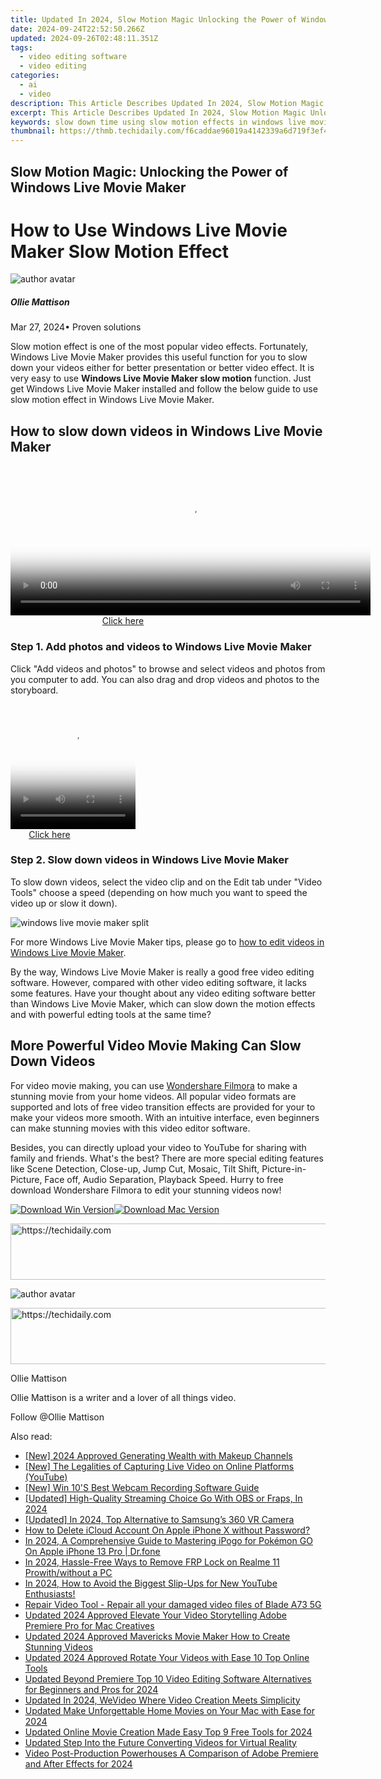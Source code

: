 ```yaml
---
title: Updated In 2024, Slow Motion Magic Unlocking the Power of Windows Live Movie Maker
date: 2024-09-24T22:52:50.266Z
updated: 2024-09-26T02:48:11.351Z
tags: 
  - video editing software
  - video editing
categories: 
  - ai
  - video
description: This Article Describes Updated In 2024, Slow Motion Magic Unlocking the Power of Windows Live Movie Maker
excerpt: This Article Describes Updated In 2024, Slow Motion Magic Unlocking the Power of Windows Live Movie Maker
keywords: slow down time using slow motion effects in windows live movie maker 2023,slow motion magic unlocking the power of windows live movie maker,unlock the power of slow motion in windows live movie maker updated 2023,slow and steady wins the game mastering slow motion in windows live movie maker,from fast to slow mastering the art of slow motion in windows live movie maker,unlock the power of slow motion a beginners guide to windows live movie maker,the ultimate guide to slow motion in windows live movie maker
thumbnail: https://thmb.techidaily.com/f6caddae96019a4142339a6d719f3ef49075dd557e8c99c8c7fa75aee528315d.jpg
---
```


## Slow Motion Magic: Unlocking the Power of Windows Live Movie Maker

# How to Use Windows Live Movie Maker Slow Motion Effect

![author avatar](https://images.wondershare.com/filmora/article-images/ollie-mattison.jpg)

##### Ollie Mattison

 Mar 27, 2024• Proven solutions

Slow motion effect is one of the most popular video effects. Fortunately, Windows Live Movie Maker provides this useful function for you to slow down your videos either for better presentation or better video effect. It is very easy to use **Windows Live Movie Maker slow motion** function. Just get Windows Live Movie Maker installed and follow the below guide to use slow motion effect in Windows Live Movie Maker.

## How to slow down videos in Windows Live Movie Maker

<!-- affiliate ads begin -->
<span id="1983471">
					<video width="576" height="240" style="cursor:pointer"
           poster="//a.impactradius-go.com/display-clicktoplayimage/1983471.png"
           onclick="if(!this.playClicked){this.play();this.setAttribute('controls',true);this.playClicked=true;}">
	   <source src="//a.impactradius-go.com/display-ad/22993-1983471">
	   <img src="//a.impactradius-go.com/display-clicktoplayimage/1983471.png" style="border: none; height: 100%; width: 100%; object-fit: contain">
	</video>
	<div style="width:360px;text-align:center"><a href="javascript:window.open(decodeURIComponent('https%3A%2F%2Fhomestyler.sjv.io%2Fc%2F5597632%2F1983471%2F22993'), '_blank');void(0);">Click here</a></div>
</span>
<img height="0" width="0" src="https://imp.pxf.io/i/5597632/1983471/22993" style="position:absolute;visibility:hidden;" border="0" />
<!-- affiliate ads end -->

### Step 1\. Add photos and videos to Windows Live Movie Maker

Click "Add videos and photos" to browse and select videos and photos from you computer to add. You can also drag and drop videos and photos to the storyboard.

<!-- affiliate ads begin -->
<span id="1374819">
					<video width="200" height="200" style="cursor:pointer"
           poster="//a.impactradius-go.com/display-clicktoplayimage/1374819.png"
           onclick="if(!this.playClicked){this.play();this.setAttribute('controls',true);this.playClicked=true;}">
	   <source src="//a.impactradius-go.com/display-ad/15852-1374819">
	   <img src="//a.impactradius-go.com/display-clicktoplayimage/1374819.png" style="border: none; height: 100%; width: 100%; object-fit: contain">
	</video>
	<div style="width:125px;text-align:center"><a href="javascript:window.open(decodeURIComponent('https%3A%2F%2Fthefitville.pxf.io%2Fc%2F5597632%2F1374819%2F15852'), '_blank');void(0);">Click here</a></div>
</span>
<img height="0" width="0" src="https://imp.pxf.io/i/5597632/1374819/15852" style="position:absolute;visibility:hidden;" border="0" />
<!-- affiliate ads end -->

### Step 2\. Slow down videos in Windows Live Movie Maker

To slow down videos, select the video clip and on the Edit tab under "Video Tools" choose a speed (depending on how much you want to speed the video up or slow it down).

![windows live movie maker split](https://images.wondershare.com/topic/video-editing/windows-live-movie-maker-speed.jpg)

For more Windows Live Movie Maker tips, please go to [how to edit videos in Windows Live Movie Maker](https://tools.techidaily.com/wondershare/filmora/download/).

By the way, Windows Live Movie Maker is really a good free video editing software. However, compared with other video editing software, it lacks some features. Have your thought about any video editing software better than Windows Live Movie Maker, which can slow down the motion effects and with powerful edting tools at the same time?

## More Powerful Video Movie Making Can Slow Down Videos

For video movie making, you can use [Wondershare Filmora](https://tools.techidaily.com/wondershare/filmora/download/) to make a stunning movie from your home videos. All popular video formats are supported and lots of free video transition effects are provided for your to make your videos more smooth. With an intuitive interface, even beginners can make stunning movies with this video editor software.

Besides, you can directly upload your video to YouTube for sharing with family and friends. What's the best? There are more special editing features like Scene Detection, Close-up, Jump Cut, Mosaic, Tilt Shift, Picture-in-Picture, Face off, Audio Separation, Playback Speed. Hurry to free download Wondershare Filmora to edit your stunning videos now!

[![Download Win Version](https://images.wondershare.com/filmora/article-images/download-btn-win.jpg)](https://tools.techidaily.com/wondershare/filmora/download/)[![Download Mac Version](https://images.wondershare.com/filmora/article-images/download-btn-mac.jpg)](https://tools.techidaily.com/wondershare/filmora/download/)

<!-- affiliate ads begin -->
<a href="https://malaysia-healthcare-travel-council.pxf.io/c/5597632/1557743/17382" target="_top" id="1557743">
  <img src="//a.impactradius-go.com/display-ad/17382-1557743" border="0" alt="https://techidaily.com" width="728" height="90"/>
</a>
<img height="0" width="0" src="https://malaysia-healthcare-travel-council.pxf.io/i/5597632/1557743/17382" style="position:absolute;visibility:hidden;" border="0" />
<!-- affiliate ads end -->

![author avatar](https://images.wondershare.com/filmora/article-images/ollie-mattison.jpg)

<!-- affiliate ads begin -->
<a href="https://appsumo.8odi.net/c/5597632/2105859/7443" target="_top" id="2105859">
  <img src="//a.impactradius-go.com/display-ad/7443-2105859" border="0" alt="https://techidaily.com" width="728" height="90"/>
</a>
<img height="0" width="0" src="https://appsumo.8odi.net/i/5597632/2105859/7443" style="position:absolute;visibility:hidden;" border="0" />
<!-- affiliate ads end -->

Ollie Mattison

Ollie Mattison is a writer and a lover of all things video.

Follow @Ollie Mattison

<ins class="adsbygoogle"
      style="display:block"
      data-ad-client="ca-pub-7571918770474297"
      data-ad-slot="8358498916"
      data-ad-format="auto"
      data-full-width-responsive="true"></ins>

<span class="atpl-alsoreadstyle">Also read:</span>
<div><ul>
<li><a href="https://eaxpv-info.techidaily.com/new-2024-approved-generating-wealth-with-makeup-channels/"><u>[New] 2024 Approved Generating Wealth with Makeup Channels</u></a></li>
<li><a href="https://youtube-blog.techidaily.com/he-legalities-of-capturing-live-video-on-online-platforms-youtube/"><u>[New] The Legalities of Capturing Live Video on Online Platforms (YouTube)</u></a></li>
<li><a href="https://screen-video-capture.techidaily.com/new-win-10s-best-webcam-recording-software-guide/"><u>[New] Win 10'S Best Webcam Recording Software Guide</u></a></li>
<li><a href="https://video-capture.techidaily.com/updated-high-quality-streaming-choice-go-with-obs-or-fraps-in-2024/"><u>[Updated] High-Quality Streaming Choice Go With OBS or Fraps, In 2024</u></a></li>
<li><a href="https://vp-tips.techidaily.com/updated-in-2024-top-alternative-to-samsungs-360-vr-camera/"><u>[Updated] In 2024, Top Alternative to Samsung’s 360 VR Camera</u></a></li>
<li><a href="https://apple-account.techidaily.com/how-to-delete-icloud-account-on-apple-iphone-x-without-password-by-drfone-ios/"><u>How to Delete iCloud Account On Apple iPhone X without Password?</u></a></li>
<li><a href="https://ios-pokemon-go.techidaily.com/in-2024-a-comprehensive-guide-to-mastering-ipogo-for-pokemon-go-on-apple-iphone-13-pro-drfone-by-drfone-virtual-ios/"><u>In 2024, A Comprehensive Guide to Mastering iPogo for Pokémon GO On Apple iPhone 13 Pro | Dr.fone</u></a></li>
<li><a href="https://android-frp.techidaily.com/in-2024-hassle-free-ways-to-remove-frp-lock-on-realme-11-prowithwithout-a-pc-by-drfone-android/"><u>In 2024, Hassle-Free Ways to Remove FRP Lock on Realme 11 Prowith/without a PC</u></a></li>
<li><a href="https://youtube-zero.techidaily.com/24-how-to-avoid-the-biggest-slip-ups-for-new-youtube-enthusiasts/"><u>In 2024, How to Avoid the Biggest Slip-Ups for New YouTube Enthusiasts!</u></a></li>
<li><a href="https://techidaily.com/repair-video-tool-repair-all-your-damaged-video-files-of-blade-a73-5g-by-stellar-video-repair-mobile-video-repair/"><u>Repair Video Tool - Repair all your damaged video files of Blade A73 5G</u></a></li>
<li><a href="https://video-content-creator.techidaily.com/updated-2024-approved-elevate-your-video-storytelling-adobe-premiere-pro-for-mac-creatives/"><u>Updated 2024 Approved Elevate Your Video Storytelling Adobe Premiere Pro for Mac Creatives</u></a></li>
<li><a href="https://video-content-creator.techidaily.com/updated-2024-approved-mavericks-movie-maker-how-to-create-stunning-videos/"><u>Updated 2024 Approved Mavericks Movie Maker How to Create Stunning Videos</u></a></li>
<li><a href="https://video-content-creator.techidaily.com/updated-2024-approved-rotate-your-videos-with-ease-10-top-online-tools/"><u>Updated 2024 Approved Rotate Your Videos with Ease 10 Top Online Tools</u></a></li>
<li><a href="https://video-content-creator.techidaily.com/updated-beyond-premiere-top-10-video-editing-software-alternatives-for-beginners-and-pros-for-2024/"><u>Updated Beyond Premiere Top 10 Video Editing Software Alternatives for Beginners and Pros for 2024</u></a></li>
<li><a href="https://video-content-creator.techidaily.com/updated-in-2024-wevideo-where-video-creation-meets-simplicity/"><u>Updated In 2024, WeVideo Where Video Creation Meets Simplicity</u></a></li>
<li><a href="https://video-content-creator.techidaily.com/updated-make-unforgettable-home-movies-on-your-mac-with-ease-for-2024/"><u>Updated Make Unforgettable Home Movies on Your Mac with Ease for 2024</u></a></li>
<li><a href="https://video-content-creator.techidaily.com/updated-online-movie-creation-made-easy-top-9-free-tools-for-2024/"><u>Updated Online Movie Creation Made Easy Top 9 Free Tools for 2024</u></a></li>
<li><a href="https://video-content-creator.techidaily.com/updated-step-into-the-future-converting-videos-for-virtual-reality/"><u>Updated Step Into the Future Converting Videos for Virtual Reality</u></a></li>
<li><a href="https://video-content-creator.techidaily.com/video-post-production-powerhouses-a-comparison-of-adobe-premiere-and-after-effects-for-2024/"><u>Video Post-Production Powerhouses A Comparison of Adobe Premiere and After Effects for 2024</u></a></li>
</ul></div>

